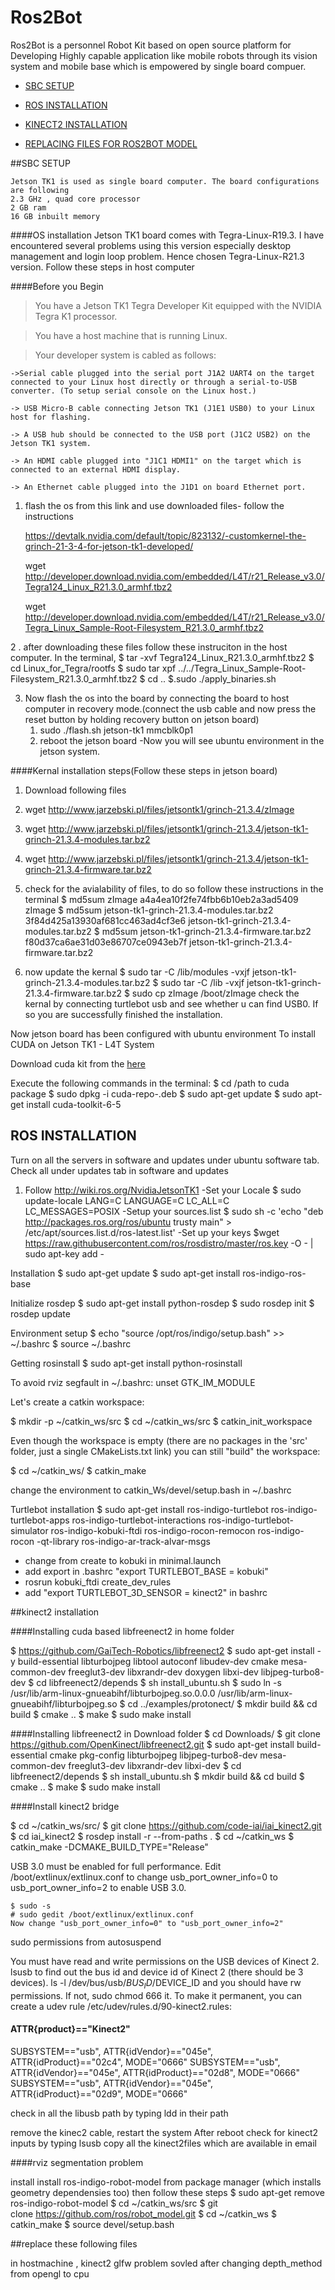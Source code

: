 # Ros2Bot 

Ros2Bot is a personnel Robot Kit based on open source platform for Developing Highly capable application like mobile robots through its vision system and mobile base which is empowered by single board compuer.

- [SBC SETUP](#sbc-setup)

- [ROS INSTALLATION](#ros-installation)

- [KINECT2 INSTALLATION](#kinect2-installation)

- [REPLACING FILES FOR ROS2BOT MODEL](#replace-these-following-files)

##SBC SETUP

	Jetson TK1 is used as single board computer. The board configurations are following
	2.3 GHz , quad core processor
	2 GB ram
	16 GB inbuilt memory

####OS installation
	Jetson TK1 board comes with Tegra-Linux-R19.3. I have encountered several problems using this version especially desktop management and login loop problem. Hence chosen Tegra-Linux-R21.3 version.
Follow these steps in host computer


####Before you Begin
> You have a Jetson TK1 Tegra Developer Kit equipped with the NVIDIA Tegra K1 processor.

> You have a host machine that is running Linux.

> Your developer system is cabled as follows:

	->Serial cable plugged into the serial port J1A2 UART4 on the target connected to your Linux host directly or through a serial-to-USB converter. (To setup serial console on the Linux host.)

	-> USB Micro-B cable connecting Jetson TK1 (J1E1 USB0) to your Linux host for flashing.

	-> A USB hub should be connected to the USB port (J1C2 USB2) on the Jetson TK1 system.

	-> An HDMI cable plugged into "J1C1 HDMI1" on the target which is connected to an external HDMI display.

	-> An Ethernet cable plugged into the J1D1 on board Ethernet port.


1. flash the os from this link and use downloaded files- follow the instructions

   https://devtalk.nvidia.com/default/topic/823132/-customkernel-the-grinch-21-3-4-for-jetson-tk1-developed/

   wget http://developer.download.nvidia.com/embedded/L4T/r21_Release_v3.0/Tegra124_Linux_R21.3.0_armhf.tbz2

   wget http://developer.download.nvidia.com/embedded/L4T/r21_Release_v3.0/Tegra_Linux_Sample-Root-Filesystem_R21.3.0_armhf.tbz2

2 . after downloading these files follow these instruciton in the host computer. In the terminal,
	$ tar -xvf Tegra124_Linux_R21.3.0_armhf.tbz2
	$ cd Linux_for_Tegra/rootfs
	$ sudo tar xpf ../../Tegra_Linux_Sample-Root-Filesystem_R21.3.0_armhf.tbz2
	$ cd ..
	$.sudo ./apply_binaries.sh

3. Now flash the os into the board by connecting the board to host computer in recovery mode.(connect the usb cable and now press the reset button by holding recovery button on jetson board)
	1. sudo ./flash.sh jetson-tk1 mmcblk0p1
	2. reboot the jetson board 
-Now you will see ubuntu environment in the jetson system.

####Kernal installation steps(Follow these steps in jetson board)
1. Download following files
  1. wget http://www.jarzebski.pl/files/jetsontk1/grinch-21.3.4/zImage
  2. wget http://www.jarzebski.pl/files/jetsontk1/grinch-21.3.4/jetson-tk1-grinch-21.3.4-modules.tar.bz2
  3. wget http://www.jarzebski.pl/files/jetsontk1/grinch-21.3.4/jetson-tk1-grinch-21.3.4-firmware.tar.bz2
  
2. check for the avialability of files, to do so follow these instructions in the terminal
	$ md5sum zImage 
  	a4a4ea10f2fe74fbb6b10eb2a3ad5409  zImage
	$ md5sum jetson-tk1-grinch-21.3.4-modules.tar.bz2 
 	  3f84d425a13930af681cc463ad4cf3e6  jetson-tk1-grinch-21.3.4-modules.tar.bz2
	$ md5sum jetson-tk1-grinch-21.3.4-firmware.tar.bz2
 	  f80d37ca6ae31d03e86707ce0943eb7f  jetson-tk1-grinch-21.3.4-firmware.tar.bz2


3. now update the kernal
	$ sudo tar -C /lib/modules -vxjf jetson-tk1-grinch-21.3.4-modules.tar.bz2
	$ sudo tar -C /lib -vxjf jetson-tk1-grinch-21.3.4-firmware.tar.bz2
	$ sudo cp zImage /boot/zImage
      check the kernal by connecting turtlebot usb and see whether u can find USB0. If so you are successfully finished the installation.


Now jetson board has been configured with ubuntu environment
To install CUDA on Jetson TK1 - L4T System


Download cuda kit from the [here](http://developer.download.nvidia.com/embedded/L4T/r21_Release_v3.0/cuda-repo-l4t-r21.3-6-5-prod_6.5-42_armhf.deb)

Execute the following commands in the terminal:
  $ cd /path to cuda package
  $ sudo dpkg -i cuda-repo-<distro>_<version>_<architecture>.deb
  $ sudo apt-get update
  $ sudo apt-get install cuda-toolkit-6-5


## ROS INSTALLATION

Turn on all the servers in software and updates under ubuntu software tab. Check all under updates tab in software and updates
1. Follow
	http://wiki.ros.org/NvidiaJetsonTK1
-Set your Locale
	$ sudo update-locale LANG=C LANGUAGE=C LC_ALL=C LC_MESSAGES=POSIX
-Setup your sources.list
	$ sudo sh -c 'echo "deb http://packages.ros.org/ros/ubuntu trusty main" > /etc/apt/sources.list.d/ros-latest.list'
-Set up your keys
	$wget https://raw.githubusercontent.com/ros/rosdistro/master/ros.key -O - | sudo apt-key add -

Installation
	$ sudo apt-get update
	$ sudo apt-get install ros-indigo-ros-base

Initialize rosdep
	$ sudo apt-get install python-rosdep
	$ sudo rosdep init
	$ rosdep update

Environment setup
	$ echo "source /opt/ros/indigo/setup.bash" >> ~/.bashrc
	$ source ~/.bashrc

Getting rosinstall
	$ sudo apt-get install python-rosinstall

To avoid rviz segfault 
in ~/.bashrc:
	unset GTK_IM_MODULE

Let's create a catkin workspace:

$ mkdir -p ~/catkin_ws/src
$ cd ~/catkin_ws/src
$ catkin_init_workspace

Even though the workspace is empty (there are no packages in the 'src' folder, just a single CMakeLists.txt link) you can still "build" the workspace:

$ cd ~/catkin_ws/
$ catkin_make

change the environment to catkin_Ws/devel/setup.bash in ~/.bashrc

Turtlebot installation
$ sudo apt-get install ros-indigo-turtlebot ros-indigo-turtlebot-apps ros-indigo-turtlebot-interactions ros-indigo-turtlebot-simulator ros-indigo-kobuki-ftdi ros-indigo-rocon-remocon ros-indigo-rocon -qt-library ros-indigo-ar-track-alvar-msgs
- change from create to kobuki in minimal.launch
- add export in .bashrc "export TURTLEBOT_BASE = kobuki"
- rosrun kobuki_ftdi create_dev_rules 
- add "export TURTLEBOT_3D_SENSOR = kinect2" in bashrc

##kinect2 installation

####Installing cuda based libfreenect2 in home folder

$ https://github.com/GaiTech-Robotics/libfreenect2
$ sudo apt-get install -y build-essential libturbojpeg libtool autoconf libudev-dev cmake mesa-common-dev freeglut3-dev libxrandr-dev doxygen libxi-dev libjpeg-turbo8-dev
$ cd libfreenect2/depends
$ sh install_ubuntu.sh
$ sudo ln -s /usr/lib/arm-linux-gnueabihf/libturbojpeg.so.0.0.0 /usr/lib/arm-linux-gnueabihf/libturbojpeg.so
$ cd ../examples/protonect/
$ mkdir build && cd build
$ cmake ..
$ make 
$ sudo make install

####Installing libfreenect2 in Download folder
$ cd Downloads/
$ git clone https://github.com/OpenKinect/libfreenect2.git
$ sudo apt-get install build-essential cmake pkg-config libturbojpeg libjpeg-turbo8-dev mesa-common-dev freeglut3-dev libxrandr-dev libxi-dev
$ cd libfreenect2/depends
$ sh install_ubuntu.sh
$ mkdir build && cd build
$ cmake ..
$ make
$ sudo make install

####Install kinect2 bridge

$ cd ~/catkin_ws/src/
$ git clone https://github.com/code-iai/iai_kinect2.git
$ cd iai_kinect2
$ rosdep install -r --from-paths .
$ cd ~/catkin_ws
$ catkin_make -DCMAKE_BUILD_TYPE="Release"

USB 3.0 must be enabled for full performance. Edit /boot/extlinux/extlinux.conf to change usb_port_owner_info=0 to usb_port_owner_info=2 to enable USB 3.0.

	$ sudo -s
	# sudo gedit /boot/extlinux/extlinux.conf
	Now change "usb_port_owner_info=0" to "usb_port_owner_info=2"

sudo permissions from autosuspend

You must have read and write permissions on the USB devices of Kinect 2. 
lsusb to find out the bus id and device id of Kinect 2 (there should be 3 devices). 
ls -l /dev/bus/usb/$BUS_ID/$DEVICE_ID and you should have rw permissions. If not, sudo chmod 666 it. To make it permanent, you can create a udev rule /etc/udev/rules.d/90-kinect2.rules:

#### ATTR{product}=="Kinect2"
SUBSYSTEM=="usb", ATTR{idVendor}=="045e", ATTR{idProduct}=="02c4", MODE="0666"
SUBSYSTEM=="usb", ATTR{idVendor}=="045e", ATTR{idProduct}=="02d8", MODE="0666"
SUBSYSTEM=="usb", ATTR{idVendor}=="045e", ATTR{idProduct}=="02d9", MODE="0666"


check in all the libusb path by typing ldd in their path 

remove the kinec2 cable, restart the system
After reboot  check for kinect2 inputs by typing lsusb
copy all the kinect2files which are available in email

####rviz segmentation problem

install install ros-indigo-robot-model from package manager (which installs geometry dependensies too)
then follow these steps
$ sudo apt-get remove ros-indigo-robot-model
$ cd ~/catkin_ws/src
$ git clone https://github.com/ros/robot_model.git
$ cd ~/catkin_ws
$ catkin_make
$ source devel/setup.bash

##replace these following files

in hostmachine , kinect2 glfw problem sovled after changing depth_method from opengl to cpu
